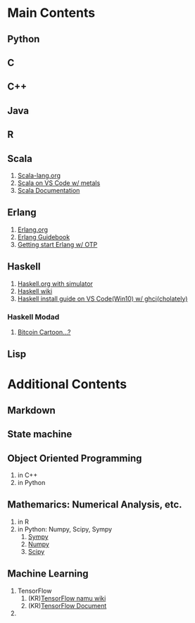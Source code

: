 # Main Contents
## Python
## C
## C++
## Java
## R
## Scala
1. [Scala-lang.org](https://www.scala-lang.org/)
2. [Scala on VS Code w/ metals](https://scalameta.org/metals/docs/editors/vscode.html)
3. [Scala Documentation](https://docs.scala-lang.org/?_ga=2.171908448.1978427408.1599665230-436006552.1599357933)
## Erlang
1. [Erlang.org](https://erlang.org)
2. [Erlang Guidebook](https://erlang.org/doc/getting_started/users_guide.html)
3. [Getting start Erlang w/ OTP](https://erlang.org/doc/design_principles/users_guide.html)
## Haskell
1. [Haskell.org with simulator](https://www.haskell.org/)
2. [Haskell wiki](https://wiki.haskell.org/Haskell_in_5_steps)
3. [Haskell install guide on VS Code(Win10) w/ ghci(cholately)](https://www.youtube.com/watch?v=gLr2u6CjSsM&ab_channel=AtoZProgrammingTutorials)
### Haskell Modad
1. [Bitcoin Cartoon...?](https://medium.com/@jyothsnasrinivas/the-bitcoin-monad-7e621eca091e)
## Lisp

# Additional Contents
## Markdown
## State machine

## Object Oriented Programming
1. in C++
2. in Python
## Mathemarics: Numerical Analysis, etc.
1. in R
2. in Python: Numpy, Scipy, Sympy
   1. [Sympy](https://www.sympy.org/en/index.html)
   2. [Numpy](https://numpy.org/learn/)
   3. [Scipy](https://www.scipy.org/)
## Machine Learning
1. TensorFlow
   1. (KR)[TensorFlow namu wiki](https://namu.wiki/w/%ED%85%90%EC%84%9C%ED%94%8C%EB%A1%9C%EC%9A%B0?from=TensorFlow)
   2. (KR)[TensorFlow Document](https://tensorflowkorea.gitbooks.io/tensorflow-kr/content/)
2. 